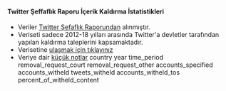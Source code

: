 #### Twitter Şeffaflık Raporu İçerik Kaldırma İstatistikleri
* Veriler [Twitter Şefaflık Raporundan](https://transparency.twitter.com/en/removal-requests.html) alınmıştır. 
* Veriseti sadece 2012-18 yılları arasında Twitter'a devletler tarafından yapılan kaldırma taleplerini kapsamaktadır.
* Verisetine [ulaşmak için tıklayınız](https://github.com/sadettindemirel/twitter-transparency-report/blob/master/verisetleri/ttrall.csv)
* Veriye dair [küçük notlar](https://sadettindemirel.github.io/twitter-transparency-report/kodlar/ttr_codes.nb.html)
country	year	time_period	removal_request_court	removal_request_other	accounts_specified	accounts_witheld	tweets_witheld	accounts_witheld_tos	percent_of_witheld_content
